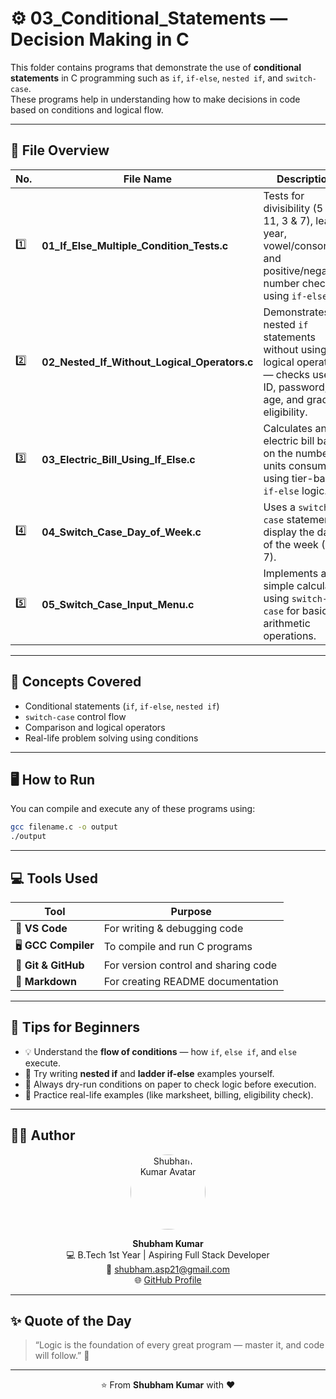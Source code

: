 # ⚙️ 03_Conditional_Statements — Decision Making in C  

This folder contains programs that demonstrate the use of **conditional statements** in C programming such as `if`, `if-else`, `nested if`, and `switch-case`.  
These programs help in understanding how to make decisions in code based on conditions and logical flow.  

---

## 📂 File Overview  

| No. | File Name | Description |
|-----|------------|--------------|
| 1️⃣ | **01_If_Else_Multiple_Condition_Tests.c** | Tests for divisibility (5 & 11, 3 & 7), leap year, vowel/consonant, and positive/negative number checks using `if-else`. |
| 2️⃣ | **02_Nested_If_Without_Logical_Operators.c** | Demonstrates nested `if` statements without using logical operators — checks user ID, password, age, and grade eligibility. |
| 3️⃣ | **03_Electric_Bill_Using_If_Else.c** | Calculates an electric bill based on the number of units consumed using tier-based `if-else` logic. |
| 4️⃣ | **04_Switch_Case_Day_of_Week.c** | Uses a `switch-case` statement to display the day of the week (1–7). |
| 5️⃣ | **05_Switch_Case_Input_Menu.c** | Implements a simple calculator using `switch-case` for basic arithmetic operations. |

---

## 🧩 Concepts Covered  
- Conditional statements (`if`, `if-else`, `nested if`)  
- `switch-case` control flow  
- Comparison and logical operators  
- Real-life problem solving using conditions  

---

## 🖥️ How to Run  

You can compile and execute any of these programs using:  

```bash
gcc filename.c -o output
./output

```

---

## 💻 Tools Used  

| Tool | Purpose |
|------|----------|
| 🧠 **VS Code** | For writing & debugging code |
| 🖥️ **GCC Compiler** | To compile and run C programs |
| 🐙 **Git & GitHub** | For version control and sharing code |
| 📘 **Markdown** | For creating README documentation |

---

## 🔰 Tips for Beginners  

- 💡 Understand the **flow of conditions** — how `if`, `else if`, and `else` execute.  
- 🔄 Try writing **nested if** and **ladder if-else** examples yourself.  
- 🧠 Always dry-run conditions on paper to check logic before execution.  
- 🧩 Practice real-life examples (like marksheet, billing, eligibility check).  

---

## 👨‍💻 Author  

<p align="center">
  <img src="https://avatars.githubusercontent.com/shubham21-star" width="120" style="border-radius:50%;" alt="Shubham Kumar Avatar"/>
</p>

<p align="center">
  <b>Shubham Kumar</b><br>
  💻 B.Tech 1st Year | Aspiring Full Stack Developer<br>
  📧 <a href="mailto:shubham.asp21@gmail.com">shubham.asp21@gmail.com</a><br>
  🌐 <a href="https://github.com/shubham21-star" target="_blank">GitHub Profile</a>
</p>

---

## ✨ Quote of the Day  

> “Logic is the foundation of every great program — master it, and code will follow.” 🧩  

---

<p align="center">⭐ From <b>Shubham Kumar</b> with ❤️</p>
